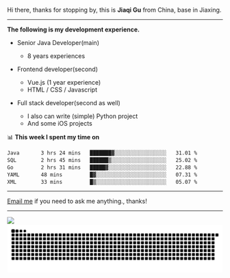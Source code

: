 Hi there, thanks for stopping by, this is **Jiaqi Gu** from China, base in Jiaxing.

---

**The following is my development experience.**

- Senior Java Developer(main)
  - 8 years experiences

- Frontend developer(second)
  - Vue.js (1 year experience)
  - HTML / CSS / Javascript
  
- Full stack developer(second as well)
  - I also can write (simple) Python project
  - And some iOS projects

📊 **This week I spent my time on**
<!--START_SECTION:waka-->

```txt
Java       3 hrs 24 mins   ███████▓░░░░░░░░░░░░░░░░░   31.01 %
SQL        2 hrs 45 mins   ██████▒░░░░░░░░░░░░░░░░░░   25.02 %
Go         2 hrs 31 mins   █████▓░░░░░░░░░░░░░░░░░░░   22.88 %
YAML       48 mins         █▓░░░░░░░░░░░░░░░░░░░░░░░   07.31 %
XML        33 mins         █▒░░░░░░░░░░░░░░░░░░░░░░░   05.07 %
```

<!--END_SECTION:waka-->

---

[Email me](mailto:htk2klwgr@mozmail.com?subject=Hiring_from_GitHub) if you need to ask me anything., thanks!

---

![]( https://visitor-badge.glitch.me/badge?page_id=githubgujiaqi)
![]( https://github.com/droid-Q/droid-Q/raw/output/github-contribution-grid-snake.svg#gh-dark-mode-only)
